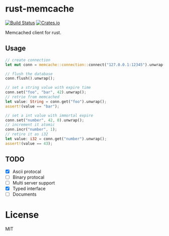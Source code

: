 # rust-memcache
[![Build Status](https://travis-ci.org/aisk/rust-memcache.svg?branch=master)](https://travis-ci.org/aisk/rust-memcache) [![Crates.io](https://img.shields.io/crates/v/memcache.svg)](https://crates.io/crates/memcache)

Memcached client for rust.

## Usage
```rust
// create connection
let mut conn = memcache::connection::connect("127.0.0.1:12345").unwrap();

// flush the database
conn.flush().unwrap();

// set a string value with expire time
conn.set("foo", "bar", 42).unwrap();
// retrie from memcached
let value: String = conn.get("foo").unwrap();
assert!(value == "bar");

// set a int value with immortal expire
conn.set("number", 42, 0).unwrap();
// increment it atomic
conn.incr("number", 1);
// retire it as i32
let value: i32 = conn.get("number").unwrap();
assert!(value == 43);
```

## TODO

- [x] Ascii protocal
- [ ] Binary protocal
- [ ] Multi server support
- [x] Typed interface
- [ ] Documents

# License

MIT
